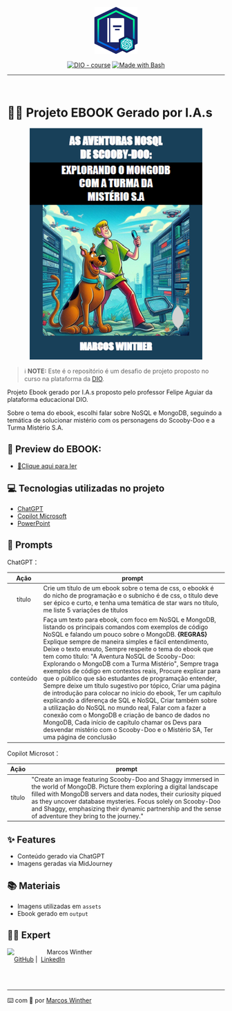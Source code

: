 <p align="center">
    <img width="100" src=".github/assets/banner.png">
</p>


<p align="center">
   <a href="https://dio.me/"><img src="https://img.shields.io/badge/DIO-Course-28DA77?logo=youtube" alt="DIO - course"></a>
   <a href="https://www.gnu.org/software/bash/" title="Go to Bash homepage"><img src="https://img.shields.io/badge/Prompt-Project-blue?logo=gnu-bash&amp;logoColor=white" alt="Made with Bash"></a>
</p>

-------
<br>

# 👨‍💻 Projeto EBOOK Gerado por I.A.s


<p align="center">
<img 
    src="./assets/cover.png"
    width="400"  
/>
</p>


 > ℹ️ **NOTE:** Este é o repositório é um desafio de projeto proposto no curso na plataforma da [DIO](https://dio.me).

Projeto Ebook gerado por I.A.s proposto pelo professor Felipe Aguiar da plataforma educacional DIO.

Sobre o tema do ebook, escolhi falar sobre NoSQL e MongoDB, seguindo a temática de solucionar mistério com os personagens do Scooby-Doo e a Turma Mistério S.A.

## 📖 Preview do EBOOK:

- <a href=""> 📕Clique aqui para ler</a>


## 💻 Tecnologias utilizadas no projeto

- [ChatGPT](https://chat.openai.com/) 
- [Copilot Microsoft](https://copilot.microsoft.com/)
- [PowerPoint](https://www.microsoft.com/en/microsoft-365/powerpoint)

## 🧠 Prompts


ChatGPT：

|   Ação   | prompt                                                                                                                                                                                                                                                                         |
| :------: | ------------------------------------------------------------------------------------------------------------------------------------------------------------------------------------------------------------------------------------------------------------------------------ |
|  título  | Crie um título de um ebook sobre o tema de css, o ebookk é do nicho de programação e o subnicho é de css, o título deve ser épico e curto, e tenha uma temática de star wars no título, me liste 5 variações de títulos                                                        |
| conteúdo | Faça um texto para ebook, com foco em NoSQL e MongoDB, listando os principais comandos com exemplos de código NoSQL e falando um pouco sobre o MongoDB. **{REGRAS}** Explique sempre de maneira simples e fácil entendimento, Deixe o texto enxuto, Sempre respeite o tema do ebook que tem como título: "A Aventura NoSQL de Scooby-Doo: Explorando o MongoDB com a Turma Mistério", Sempre traga exemplos de código em contextos reais, Procure explicar para que o público que são estudantes de programação entender, Sempre deixe um título sugestivo por tópico, Criar uma página de introdução para colocar no início do ebook, Ter um capítulo explicando a diferença de SQL e NoSQL, Criar também sobre a utilização do NoSQL no mundo real, Falar com a fazer a conexão com o MongoDB e criação de banco de dados no MongoDB, Cada início de capítulo chamar os Devs para desvendar mistério com o Scooby-Doo e o Mistério SA, Ter uma página de conclusão |


Copilot Microsot：

|  Ação  | prompt                                                                                 |
| :----: | -------------------------------------------------------------------------------------- |
| título | "Create an image featuring Scooby-Doo and Shaggy immersed in the world of MongoDB. Picture them exploring a digital landscape filled with MongoDB servers and data nodes, their curiosity piqued as they uncover database mysteries. Focus solely on Scooby-Doo and Shaggy, emphasizing their dynamic partnership and the sense of adventure they bring to the journey." |

## ✨ Features

- Conteúdo gerado via ChatGPT
- Imagens geradas via MidJourney

## 📚 Materiais

- Imagens utilizadas em `assets`
- Ebook gerado em `output`

## 👨‍💻 Expert

<p>
    <img 
      align=left 
      margin=10 
      width=80 
      src="https://avatars.githubusercontent.com/u/44624583?v=4"
    />
    <p>&nbsp&nbsp&nbspMarcos Winther<br>
    &nbsp&nbsp&nbsp
    <a href="https://github.com/MarcosWinther">
    GitHub</a>&nbsp;|&nbsp;
    <a href="https://www.linkedin.com/in/marcoswinthersilva/">LinkedIn</a>
</p>
</p>
<br/><br/>
<p>

---

⌨️ com 💜 por [Marcos Winther](https://github.com/MarcosWinther)



